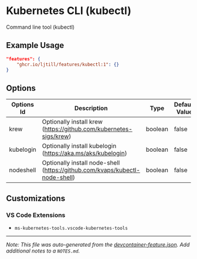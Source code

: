 
# Kubernetes CLI (kubectl)

Command line tool (kubectl)

## Example Usage

```json
"features": {
    "ghcr.io/ljtill/features/kubectl:1": {}
}
```

## Options

| Options Id | Description | Type | Default Value |
|-----|-----|-----|-----|
| krew | Optionally install krew (https://github.com/kubernetes-sigs/krew) | boolean | false |
| kubelogin | Optionally install kubelogin (https://aka.ms/aks/kubelogin) | boolean | false |
| nodeshell | Optionally install node-shell (https://github.com/kvaps/kubectl-node-shell) | boolean | false |

## Customizations

### VS Code Extensions

- `ms-kubernetes-tools.vscode-kubernetes-tools`



---

_Note: This file was auto-generated from the [devcontainer-feature.json](https://github.com/ljtill/features/blob/main/src/kubectl/devcontainer-feature.json).  Add additional notes to a `NOTES.md`._
